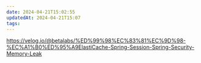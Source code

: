 ```yaml
---
date: 2024-04-21T15:02:55
updatedAt: 2024-04-21T15:07
tags: 
---
```

https://velog.io/@betalabs/%ED%99%98%EC%83%81%EC%9D%98-%EC%A1%B0%ED%95%A9ElastiCache-Spring-Session-Spring-Security-Memory-Leak